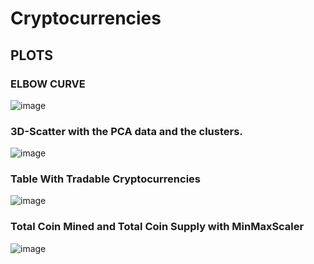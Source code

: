# Cryptocurrencies
## PLOTS
### ELBOW CURVE
![image](https://user-images.githubusercontent.com/98247252/177008734-99446bf8-7e0a-40f7-af66-92b8b3e9e6b8.png)

### 3D-Scatter with the PCA data and the clusters.
![image](https://user-images.githubusercontent.com/98247252/177008797-d8ece314-7cf7-4a22-90e9-030526543081.png)

### Table With Tradable Cryptocurrencies
![image](https://user-images.githubusercontent.com/98247252/177008915-727faddd-52fe-4940-81ef-c6ee9ec72190.png)

### Total Coin Mined and Total Coin Supply with MinMaxScaler
![image](https://user-images.githubusercontent.com/98247252/177008967-8521957c-24f3-4d27-80d5-94dcc4a2eb0c.png)





